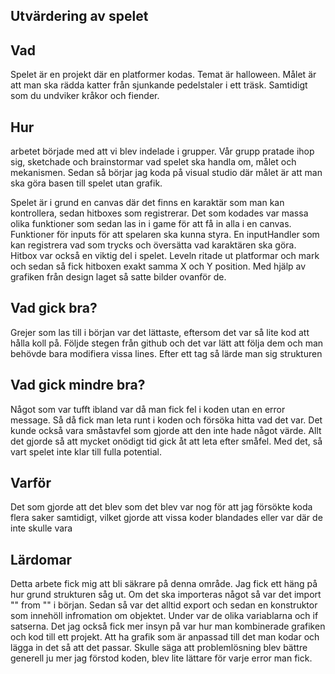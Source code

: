 ## Utvärdering av spelet

## Vad
Spelet är en projekt där en platformer kodas. Temat är halloween.
Målet är att man ska rädda katter från sjunkande pedelstaler i ett träsk.
Samtidigt som du undviker kråkor och fiender.

## Hur
arbetet började med att vi blev indelade i grupper. Vår grupp pratade ihop sig, sketchade och brainstormar vad spelet ska handla om, målet och mekanismen. Sedan så börjar jag koda på visual studio där målet är att man ska göra basen till spelet utan grafik. 

Spelet är i grund en canvas där det finns en karaktär som man kan kontrollera, sedan hitboxes som registrerar. Det som kodades var massa olika funktioner som sedan las in i game för att få in alla i en canvas. Funktioner för inputs för att spelaren ska kunna styra. En inputHandler som kan registrera vad som trycks och översätta vad karaktären ska göra. Hitbox var också en viktig del i spelet. Leveln ritade ut platformar och mark och sedan så fick hitboxen exakt samma X och Y position. Med hjälp av grafiken från design laget så satte bilder ovanför de.

## Vad gick bra?
Grejer som las till i början var det lättaste, eftersom det var så lite kod att hålla koll på. Följde stegen från github och det var lätt att följa dem och man behövde bara modifiera vissa lines. Efter ett tag så lärde man sig strukturen


## Vad gick mindre bra?
Något som var tufft ibland var då man fick fel i koden utan en error message. Så då fick man leta runt i koden och försöka hitta vad det var. Det kunde också vara småstavfel som gjorde att den inte hade något värde. Allt det gjorde så att mycket onödigt tid gick åt att leta efter småfel. Med det, så vart spelet inte klar till fulla potential. 

## Varför
Det som gjorde att det blev som det blev var nog för att jag försökte koda flera saker samtidigt, vilket gjorde att vissa koder blandades eller var där de inte skulle vara

## Lärdomar
Detta arbete fick mig att bli säkrare på denna område. Jag fick ett häng på hur grund strukturen såg ut. Om det ska importeras något så var det import "" from "" i början. Sedan så var det alltid export och sedan en konstruktor som innehöll infromation om objektet. Under var de olika variablarna och if satserna. Det jag också fick mer insyn på var hur man kombinerade grafiken och kod till ett projekt. Att ha grafik som är anpassad till det man kodar och lägga in det så att det passar. Skulle säga att problemlösning blev bättre generell ju mer jag förstod koden, blev lite lättare för varje error man fick.